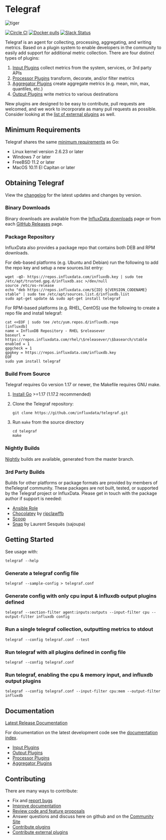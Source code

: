 
# Telegraf

![tiger](TelegrafTiger.png "tiger")

[![Circle CI](https://circleci.com/gh/influxdata/telegraf.svg?style=svg)](https://circleci.com/gh/influxdata/telegraf) [![Docker pulls](https://img.shields.io/docker/pulls/library/telegraf.svg)](https://hub.docker.com/_/telegraf/)
[![Slack Status](https://img.shields.io/badge/slack-join_chat-white.svg?logo=slack&style=social)](https://www.influxdata.com/slack)

Telegraf is an agent for collecting, processing, aggregating, and writing metrics. Based on a
plugin system to enable developers in the community to easily add support for additional
metric collection. There are four distinct types of plugins:

1. [Input Plugins](/docs/INPUTS.md) collect metrics from the system, services, or 3rd party APIs
2. [Processor Plugins](/docs/PROCESSORS.md) transform, decorate, and/or filter metrics
3. [Aggregator Plugins](/docs/AGGREGATORS.md) create aggregate metrics (e.g. mean, min, max, quantiles, etc.)
4. [Output Plugins](/docs/OUTPUTS.md) write metrics to various destinations

New plugins are designed to be easy to contribute, pull requests are welcomed, and we work to
incorporate as many pull requests as possible. Consider looking at the
[list of external plugins](EXTERNAL_PLUGINS.md) as well.

## Minimum Requirements

Telegraf shares the same [minimum requirements][] as Go:

- Linux kernel version 2.6.23 or later
- Windows 7 or later
- FreeBSD 11.2 or later
- MacOS 10.11 El Capitan or later

[minimum requirements]: https://github.com/golang/go/wiki/MinimumRequirements#minimum-requirements

## Obtaining Telegraf

View the [changelog](/CHANGELOG.md) for the latest updates and changes by version.

### Binary Downloads

Binary downloads are available from the [InfluxData downloads](https://www.influxdata.com/downloads)
page or from each [GitHub Releases](https://github.com/influxdata/telegraf/releases) page.

### Package Repository

InfluxData also provides a package repo that contains both DEB and RPM downloads.

For deb-based platforms (e.g. Ubuntu and Debian) run the following to add the
repo key and setup a new sources.list entry:

```shell
wget -qO- https://repos.influxdata.com/influxdb.key | sudo tee /etc/apt/trusted.gpg.d/influxdb.asc >/dev/null
source /etc/os-release
echo "deb https://repos.influxdata.com/${ID} ${VERSION_CODENAME} stable" | sudo tee /etc/apt/sources.list.d/influxdb.list
sudo apt-get update && sudo apt-get install telegraf
```

For RPM-based platforms (e.g. RHEL, CentOS) use the following to create a repo
file and install telegraf:

```shell
cat <<EOF | sudo tee /etc/yum.repos.d/influxdb.repo
[influxdb]
name = InfluxDB Repository - RHEL $releasever
baseurl = https://repos.influxdata.com/rhel/\$releasever/\$basearch/stable
enabled = 1
gpgcheck = 1
gpgkey = https://repos.influxdata.com/influxdb.key
EOF
sudo yum install telegraf
```

### Build From Source

Telegraf requires Go version 1.17 or newer, the Makefile requires GNU make.

1. [Install Go](https://golang.org/doc/install) >=1.17 (1.17.2 recommended)
2. Clone the Telegraf repository:

   ```shell
   git clone https://github.com/influxdata/telegraf.git
   ```

3. Run `make` from the source directory

   ```shell
   cd telegraf
   make
   ```

### Nightly Builds

[Nightly](/docs/NIGHTLIES.md) builds are available, generated from the master branch.

### 3rd Party Builds

Builds for other platforms or package formats are provided by members of theTelegraf community.
These packages are not built, tested, or supported by the Telegraf project or InfluxData. Please
get in touch with the package author if support is needed:

- [Ansible Role](https://github.com/rossmcdonald/telegraf)
- [Chocolatey](https://chocolatey.org/packages/telegraf) by [ripclawffb](https://chocolatey.org/profiles/ripclawffb)
- [Scoop](https://github.com/ScoopInstaller/Main/blob/master/bucket/telegraf.json)
- [Snap](https://snapcraft.io/telegraf) by Laurent Sesquès (sajoupa)

## Getting Started

See usage with:

```shell
telegraf --help
```

### Generate a telegraf config file

```shell
telegraf --sample-config > telegraf.conf
```

### Generate config with only cpu input & influxdb output plugins defined

```shell
telegraf --section-filter agent:inputs:outputs --input-filter cpu --output-filter influxdb config
```

### Run a single telegraf collection, outputting metrics to stdout

```shell
telegraf --config telegraf.conf --test
```

### Run telegraf with all plugins defined in config file

```shell
telegraf --config telegraf.conf
```

### Run telegraf, enabling the cpu & memory input, and influxdb output plugins

```shell
telegraf --config telegraf.conf --input-filter cpu:mem --output-filter influxdb
```

## Documentation

[Latest Release Documentation](https://docs.influxdata.com/telegraf/latest/)

For documentation on the latest development code see the [documentation index](/docs).

- [Input Plugins](/docs/INPUTS.md)
- [Output Plugins](/docs/OUTPUTS.md)
- [Processor Plugins](/docs/PROCESSORS.md)
- [Aggregator Plugins](/docs/AGGREGATORS.md)

## Contributing

There are many ways to contribute:

- Fix and [report bugs](https://github.com/influxdata/telegraf/issues/new)
- [Improve documentation](https://github.com/influxdata/telegraf/issues?q=is%3Aopen+label%3Adocumentation)
- [Review code and feature proposals](https://github.com/influxdata/telegraf/pulls)
- Answer questions and discuss here on github and on the [Community Site](https://community.influxdata.com/)
- [Contribute plugins](CONTRIBUTING.md)
- [Contribute external plugins](docs/EXTERNAL_PLUGINS.md)
